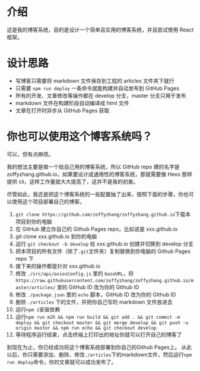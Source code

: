 # 介绍

这是我的博客系统，目的是设计一个简单且实用的博客系统，并且尝试使用 React 框架。

# 设计思路

-   写博客只需要将 markdown 文件保存到工程的 articles 文件夹下就行
-   只需要 `npm run deploy` 一条命令就能构建并自动发布到 GitHub Pages
-   所有的开发、文章修改等操作都在 develop 分支，master 分支只用于发布
-   markdown 文件在构建阶段自动编译成 html 文件
-   文章在打开时异步从 GitHub Pages 获取

# 你也可以使用这个博客系统吗？

可以，但有点麻烦。

我的想法主要是做一个给自己用的博客系统，所以 GitHub repo 建的名字是 zoffyzhang.github.io，如果要设计成通用性的博客系统，那就需要像 Hexo 那样提供 cli，这样工作量就大大提高了，这并不是我的初衷。

尽管如此，我还是把这个博客系统的一些配置抽了出来，按照下面的步骤，你也可以使用这个项目部署自己的博客。

1. `git clone https://github.com/zoffyzhang/zoffyzhang.github.io`下载本项目到你的电脑
2. 在 GitHub 建立你自己的 Github Pages repo，比如说是 xxx.github.io
3. git clone xxx.github.io 到你的电脑
4. 运行 `git checkout -b develop` 给 xxx.github.io 创建并切换到 develop 分支
5. 把本项目的所有文件（除了`.git`文件夹）复制替换到你电脑的 Github Pages repo 下
6. 接下来的操作都是针对 xxx.github.io
7. 修改 `./src/api/axiosConfig.js` 里的 `baseURL`，将  `https://raw.githubusercontent.com/zoffyzhang/zoffyzhang.github.io/master/articles/` 里的 GitHub ID 改为你的 GIthub ID
8. 修改 `./package.json` 里的 `echo` 脚本，GitHub ID 改为你的 GIthub ID
9. 删除 `./articles` 下的文件，并把你自己写的 markdown 文件放进去
10. 运行`npm i`安装依赖
11. 运行`npm run m2h && npm run build && git add . && git commit -m deploy && git checkout master && git merge develop && git push -u origin master && npm run echo && git checkout develop`
12. 等待程序运行结束，点击终端上打印出的地址你就可以打开自己的博客了


到现在为止，你已经成功将这个博客系统部署到你自己的Github Pages上。
从此以后，你只需要添加、删除、修改`./articles`下的markdown文件，然后运行`npm run deploy`命令，你的文章就可以成功发布了。
